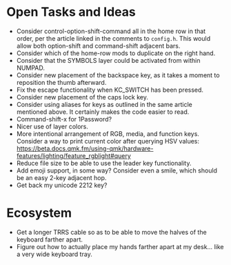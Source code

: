 # Open Tasks and Ideas

* Consider control-option-shift-command all in the home row in that order,
  per the article linked in the comments to `config.h`.
  This would allow both option-shift and command-shift adjacent bars.
* Consider which of the home-row mods to duplicate on the right hand.
* Consider that the SYMBOLS layer could be activated from within NUMPAD.
* Consider new placement of the backspace key, as it takes a moment
  to reposition the thumb afterward.
* Fix the escape functionality when KC_SWITCH has been pressed.
* Consider new placement of the caps lock key.
* Consider using aliases for keys as outlined in the same article mentioned above.
  It certainly makes the code easier to read.
* Command-shift-x for 1Password?
* Nicer use of layer colors.
* More intentional arrangement of RGB, media, and function keys.
  Consider a way to print current color after querying HSV values:
  https://beta.docs.qmk.fm/using-qmk/hardware-features/lighting/feature_rgblight#query
* Reduce file size to be able to use the leader key functionality.
* Add emoji support, in some way?
  Consider even a smile, which should be an easy 2-key adjacent hop.
* Get back my unicode 2212 key?

# Ecosystem

* Get a longer TRRS cable so as to be able to move the halves of the keyboard
  farther apart.
* Figure out how to actually place my hands farther apart at my desk…
  like a very wide keyboard tray.
